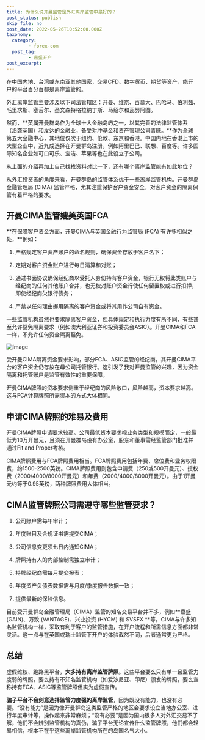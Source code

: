 ```yaml
---
title: 为什么说开曼监管是外汇离岸监管中最好的？
post_status: publish
skip_file: no
post_date: 2022-05-26T10:52:00.000Z
taxonomy:
  category:
        - forex-com
  post_tag:
        - 嘉盛开户
post_excerpt: 
---
```

在中国内地、台湾或东南亚其他国家，交易CFD、数字货币、期货等资产，能开户的平台百分百都是离岸监管的。

外汇离岸监管主要涉及以下司法管辖区：开曼、维京、百慕大、巴哈马、伯利兹、毛里求斯、塞舌尔、圣文森特格拉纳丁斯、马绍尔和瓦努阿图。

然而，**英属开曼群岛作为全球十大金融岛屿之一，以其完善的法律监管体系（沿袭英国）和发达的金融业，备受对冲基金和资产管理公司青睐。**作为全球第五大金融中心，其地位仅次于纽约、伦敦、东京和香港。中国内地在香港上市的大型企业中，近九成选择在开曼群岛注册，例如阿里巴巴、联想、百度等。许多国际知名企业如可口可乐、宝洁、苹果等也在此设立子公司。

从上面的介绍再加上自己找找资料对比一下，还有哪个离岸监管能有如此地位？

从外汇投资者的角度来看，开曼群岛的监管体系优于一些离岸监管机构。开曼群岛金融管理局 (CIMA) 监管严格，尤其注重保护客户资金安全，对客户资金的隔离保管有着严格的要求。

## 开曼CIMA监管媲美英国FCA

**在保障客户资金方面，开曼CIMA与英国金融行为监管局 (FCA) 有许多相似之处，**例如：

1. 严格规定客户资产账户的命名规则，确保资金存放于客户名下；

1. 定期对客户资金账户进行每日清算和对账；

1. 通过书面协议确保经纪商以受托人身份持有客户资金，银行无权将此类账户与经纪商的任何其他账户合并，也无权对账户资金行使任何留置权或进行扣押，即使经纪商欠银行债务；

1. 严禁以任何理由挪用隔离的客户资金或将其用作公司自有资金。

一些监管机构虽然也要求隔离客户资金，但具体规定和执行力度有所不同，有些甚至允许豁免隔离要求（例如澳大利亚证券和投资委员会ASIC）。开曼CIMA和FCA一样，不允许任何资金隔离豁免。

![Image](https://prod-files-secure.s3.us-west-2.amazonaws.com/39ed1227-6d7d-4570-be36-9ccd4a2c4241/bd849744-3fcb-4a37-8312-357962c8f065/image.png?X-Amz-Algorithm=AWS4-HMAC-SHA256&X-Amz-Content-Sha256=UNSIGNED-PAYLOAD&X-Amz-Credential=ASIAZI2LB466V5YYJYNK%2F20250907%2Fus-west-2%2Fs3%2Faws4_request&X-Amz-Date=20250907T221343Z&X-Amz-Expires=3600&X-Amz-Security-Token=IQoJb3JpZ2luX2VjEEYaCXVzLXdlc3QtMiJGMEQCIGGrdAwP%2FPIbjWVHCWm8Bi6sSaQkBCVFGjP6e7FbZ%2BVPAiBe6b2O4wuX8z%2BD1OBgU6bXTtUc12Q%2FjmyKdkuM12ngUSqIBAiv%2F%2F%2F%2F%2F%2F%2F%2F%2F%2F8BEAAaDDYzNzQyMzE4MzgwNSIMaF6dOuZwEVKZeIWDKtwDQLlatfN8K5nwiNtwkWq7pZFvQGwg41PAGaoVa%2BimyL7w1GrigRm8f852V6RDKwSiiuriQMJ1d3TGh5FFFobycUzf4ev0IaITlhXWNoQ3Nura%2FUUwIpo%2BHXa0LhEKjNitm8Wo7NKyEs8sM5J3w5Gy%2FUJqaJppm14shLHZocTl2ZpMLYgNHjxvlvd1%2B%2FCc5tOFjb8QRopZk6QNwGKdwzfKYpqdJDN3yUBNo2sXB1O2HLn9cCZ6N%2FomXf1fWvSXer8KtlkLlYfxGpY9oCVNi90HeR6Gq3EQYwtVuGUNpClnXghPsmXsohH89y3ISO5fWJNat3h%2FSbjth9%2BIDo0jbsFSmkf7JXuLKw5hAiuIk4I61Jo9pnp7CoAreSii%2B20o8ASi0Xg%2Bmo9xUymTkTyU3%2BFY%2BnBeXOdJ0%2BC9oxQ5kALclughH5ozVzg1XwxCNDchhBFlC9VTdz%2FK4Cfzu%2BJm4eAxZK3t4ZHKhoUs9LHCfRDzWmVxWiKLN%2Bqd0xDotrTEnzTXjWZE8Js9%2BB0vJhGClSuWyLlsLIehtOJQacji8sliNgGaJmLhjoLfu8HywjzKlo0MpVTNK7EngzQr%2BVAe%2Bqj8e7pM9esTXphSFIn1XYrpdODzrkdKRTv9B4vC654wkIP4xQY6pgEDJzKy0OZXbgtXo43ogbrH%2FMYkS4qi8cXlEErEXzFRDWs14BtdnsaDVFZdhjLBQumPoO1A1m4uAZMdjSe4ZvAQJTw913HxFieFJpxg55RkFIg%2B2ODXsoeF%2F1Vx7uS3wdvfQN6qomgKVbmqPA4b7nC7a7lfXsCPLlypopaukkoBFw7L8RDErKe6xAMwzkxcG5xCcpigPN%2BiCel1gsp1CLV%2BPm7QJ0BA&X-Amz-Signature=8104045112fa0149b86b3b1ed307d45dabe365e17052d33d7de9cab655f6a507&X-Amz-SignedHeaders=host&x-amz-checksum-mode=ENABLED&x-id=GetObject)

受开曼CIMA隔离资金要求影响，部分FCA、ASIC监管的经纪商，其开曼CIMA平台的客户资金仍存放在母公司托管银行。这引发了我对开曼监管的兴趣，因为资金隔离和托管账户是监管有效性的重要保障。

开曼CIMA牌照的资本要求侧重于经纪商的风险敞口，风险越高，资本要求越高。这与FCA计算牌照所需资本的方式大体相同。

## **申请CIMA牌照的难易及费用**

开曼CIMA牌照申请要求较高。公司最低资本要求视业务类型和规模而定，一般最低为10万开曼元，且须在开曼群岛设有办公室，股东和董事需经监管部门批准并通过Fit and Proper考核。

CIMA牌照费用与FCA牌照费用相当。FCA牌照费用包括年费、席位费和业务权限费，约1500-2500英镑。CIMA牌照费用则包含申请费（250或500开曼元）、授权费（2000/4000/8000开曼元）和年费（2000/4000/8000开曼元）。由于1开曼元约等于0.95英镑，两种牌照费用大体相当。

## CIMA监管牌照公司需遵守哪些监管要求？

1. 公司账户需每年审计；

1. 年度账目及合规证书需提交CIMA；

1. 公司信息变更须七日内通知CIMA；

1. 牌照持有人的内部控制需独立审计；

1. 持牌经纪商需每月提交报表；

1. 年度资产负债表数据需与月度/季度报告数据一致；

1. 提供最新的保险信息。

目前受开曼群岛金融管理局（CIMA）监管的知名交易平台并不多，例如**嘉盛 (GAIN)、万致 (VANTAGE)、兴业投资 (HYCM) 和 SVSFX **等。CIMA与许多知名监管机构一样，采取有利于客户的监管措施，在开户流程和所需信息方面都非常灵活。这一点与在英国或瑞士监管下开户的体验截然不同，后者通常更为严格。

## 总结

虚假维权、跑路黑平台，**大多持有离岸监管牌照**。这些平台要么只有单一且监管力度弱的牌照，要么持有不知名监管机构（如爱沙尼亚、印尼）颁发的牌照，要么宣称持有FCA、ASIC等监管牌照但实为虚假宣传。

**骗子平台不会刻意选择监管力度强的离岸监管**，因为既没有能力，也没有必要。“没有能力”是因为像开曼群岛这类监管严格的地区会要求设立当地办公室、进行年度审计等，操作起来非常麻烦；“没有必要”是因为国内很多人对外汇交易不了解，他们不会辨别监管机构的真伪，骗子平台无论宣传什么监管牌照，他们都会轻易相信，根本不在乎这些离岸监管机构所在的岛国名气大小。